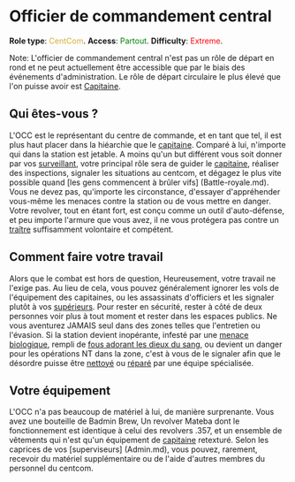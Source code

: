 # Officier de commandement central
**Role type**: <font color="#D4AF37">CentCom</font>. **Access**: <font color="green">Partout</font>. **Difficulty**: <font color="Red">Extreme</font>.



Note: L'officier de commandement central n'est pas un rôle de départ en rond et ne peut actuellement être accessible que par le biais des événements d'administration. Le rôle de départ circulaire le plus élevé que l'on puisse avoir est [Capitaine](Captain.md).


## Qui êtes-vous ?

L'OCC est le représentant du centre de commande, et en tant que tel, il est plus haut placer dans la hiéarchie que le [capitaine](Captain.md). Comparé à lui, n'importe qui dans la station est jetable. A moins qu'un but différent vous soit donner par vos [surveillant](Admin.md), votre principal rôle sera de guider le [capitaine](Captain.md), réaliser des inspections, signaler les situations au centcom, et dégagez le plus vite possible quand [les gens commencent à brûler vifs] (Battle-royale.md). Vous ne devez pas, qu'importe les circonstance, d'essayer d'appréhender vous-même les menaces contre la station ou de vous mettre en danger. Votre revolver, tout en étant fort, est conçu comme un outil d'auto-défense, et peu importe l'armure que vous avez, il ne vous protégera pas contre un [traître](Traitor.md) suffisamment volontaire et compétent.



## Comment faire votre travail

Alors que le combat est hors de question, Heureusement, votre travail ne l'exige pas. Au lieu de cela, vous pouvez généralement ignorer les vols de l'équipement des capitaines, ou les assassinats d'officiers et les signaler plutôt à vos [supérieurs](Admin.md). Pour rester en sécurité, rester à côté de deux personnes voir plus à tout moment et rester dans les espaces publics. Ne vous aventurez JAMAIS seul dans des zones telles que l'entretien ou l'évasion. Si la station devient inopérante, infesté par une [menace](Xenomorph.md) [biologique](Blob.md), rempli de [fous adorant les dieux du sang](Blood-cult.md), ou devient un danger pour les opérations NT dans la zone, c'est à vous de le signaler afin que le désordre puisse être [nettoyé](Death-Squad.md) ou [réparé](Emergency-Response-Team.md) par une équipe spécialisée.



## Votre équipement

L'OCC n'a pas beaucoup de matériel à lui, de manière surprenante. Vous avez une bouteille de Badmin Brew, Un revolver Mateba dont le fonctionnement est identique à celui des revolvers .357, et un ensemble de vêtements qui n'est qu'un équipement de [capitaine](Captain.md) retexturé. Selon les caprices de vos [superviseurs] (Admin.md), vous pouvez, rarement, recevoir du matériel supplémentaire ou de l'aide d'autres membres du personnel du centcom.
